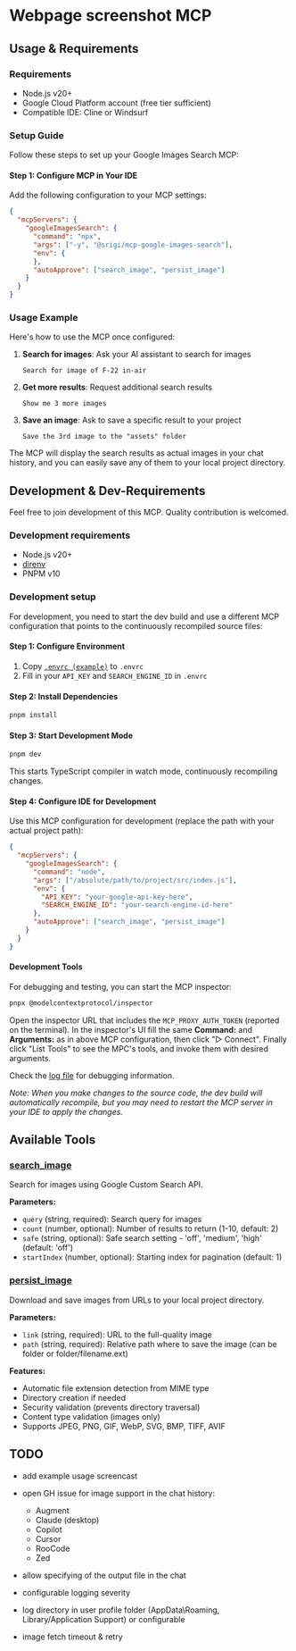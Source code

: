 # Webpage screenshot MCP

## Usage & Requirements

### Requirements

- Node.js v20+
- Google Cloud Platform account (free tier sufficient)
- Compatible IDE: Cline or Windsurf

### Setup Guide

Follow these steps to set up your Google Images Search MCP:

#### Step 1: Configure MCP in Your IDE

Add the following configuration to your MCP settings:

```json
{
  "mcpServers": {
    "googleImagesSearch": {
      "command": "npx",
      "args": ["-y", "@srigi/mcp-google-images-search"],
      "env": {
      },
      "autoApprove": ["search_image", "persist_image"]
    }
  }
}
```

### Usage Example

Here's how to use the MCP once configured:

1. **Search for images**: Ask your AI assistant to search for images

   ```
   Search for image of F-22 in-air
   ```

2. **Get more results**: Request additional search results

   ```
   Show me 3 more images
   ```

3. **Save an image**: Ask to save a specific result to your project
   ```
   Save the 3rd image to the "assets" folder
   ```

The MCP will display the search results as actual images in your chat history, and you can easily save any of them to your local project directory.

## Development & Dev-Requirements

Feel free to join development of this MCP. Quality contribution is welcomed.

### Development requirements

- Node.js v20+
- [direnv](https://direnv.net/#getting-started)
- PNPM v10

### Development setup

For development, you need to start the dev build and use a different MCP configuration that points to the continuously recompiled source files:

#### Step 1: Configure Environment

1. Copy [`.envrc (example)`](<.envrc%20(example)>) to `.envrc`
2. Fill in your `API_KEY` and `SEARCH_ENGINE_ID` in `.envrc`

#### Step 2: Install Dependencies

```bash
pnpm install
```

#### Step 3: Start Development Mode

```bash
pnpm dev
```

This starts TypeScript compiler in watch mode, continuously recompiling changes.

#### Step 4: Configure IDE for Development

Use this MCP configuration for development (replace the path with your actual project path):

```json
{
  "mcpServers": {
    "googleImagesSearch": {
      "command": "node",
      "args": ["/absolute/path/to/project/src/index.js"],
      "env": {
        "API_KEY": "your-google-api-key-here",
        "SEARCH_ENGINE_ID": "your-search-engine-id-here"
      },
      "autoApprove": ["search_image", "persist_image"]
    }
  }
}
```

#### Development Tools

For debugging and testing, you can start the MCP inspector:

```bash
pnpx @modelcontextprotocol/inspector
```

Open the inspector URL that includes the `MCP_PROXY_AUTH_TOKEN` (reported on the terminal). In the inspector's UI fill the same **Command:** and **Arguments:** as in above MCP configuration, then click "▷ Connect". Finally click "List Tools" to see the MPC's tools, and invoke them with desired arguments.

Check the [log file](logs/info.log) for debugging information.

_Note: When you make changes to the source code, the dev build will automatically recompile, but you may need to restart the MCP server in your IDE to apply the changes._

## Available Tools

### [search_image](src/tools/search_image/README.md)

Search for images using Google Custom Search API.

**Parameters:**

- `query` (string, required): Search query for images
- `count` (number, optional): Number of results to return (1-10, default: 2)
- `safe` (string, optional): Safe search setting - 'off', 'medium', 'high' (default: 'off')
- `startIndex` (number, optional): Starting index for pagination (default: 1)

### [persist_image](src/tools/persist_image/README.md)

Download and save images from URLs to your local project directory.

**Parameters:**

- `link` (string, required): URL to the full-quality image
- `path` (string, required): Relative path where to save the image (can be folder or folder/filename.ext)

**Features:**

- Automatic file extension detection from MIME type
- Directory creation if needed
- Security validation (prevents directory traversal)
- Content type validation (images only)
- Supports JPEG, PNG, GIF, WebP, SVG, BMP, TIFF, AVIF

## TODO

- add example usage screencast
- open GH issue for image support in the chat history:
  - Augment
  - Claude (desktop)
  - Copilot
  - Cursor
  - RooCode
  - Zed

- allow specifying of the output file in the chat
- configurable logging severity
- log directory in user profile folder (AppData\Roaming, Library/Application Support) or configurable
- image fetch timeout & retry
